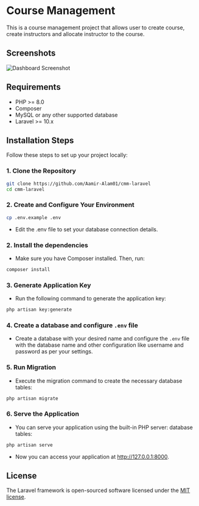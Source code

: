 # Course Management

This is a course management project that allows user to create course, create instructors and allocate instructor to the course.

## Screenshots
![Dashboard Screenshot](screenshots/course_panel.png)


## Requirements

- PHP >= 8.0
- Composer
- MySQL or any other supported database
- Laravel >= 10.x

## Installation Steps

Follow these steps to set up your project locally:

### 1. Clone the Repository

```bash
git clone https://github.com/Aamir-Alam01/cmm-laravel
cd cmm-laravel

```

### 2. Create and Configure Your Environment
```bash
cp .env.example .env
```
- Edit the .env file to set your database connection details.

### 2. Install the dependencies
- Make sure you have Composer installed. Then, run:
```bash
composer install
```

### 3. Generate Application Key
- Run the following command to generate the application key:
```bash
php artisan key:generate
```

### 4. Create a database and configure `.env` file
- Create a database with your desired name and configure the `.env` file with the database name and other configuration like username and password as per your settings.

### 5. Run Migration
- Execute the migration command to create the necessary database tables:
```bash
php artisan migrate
```

### 6. Serve the Application
- You can serve your application using the built-in PHP server: database tables:
```bash
php artisan serve
```
- Now you can access your application at http://127.0.0.1:8000.


## License

The Laravel framework is open-sourced software licensed under the [MIT license](https://opensource.org/licenses/MIT).
